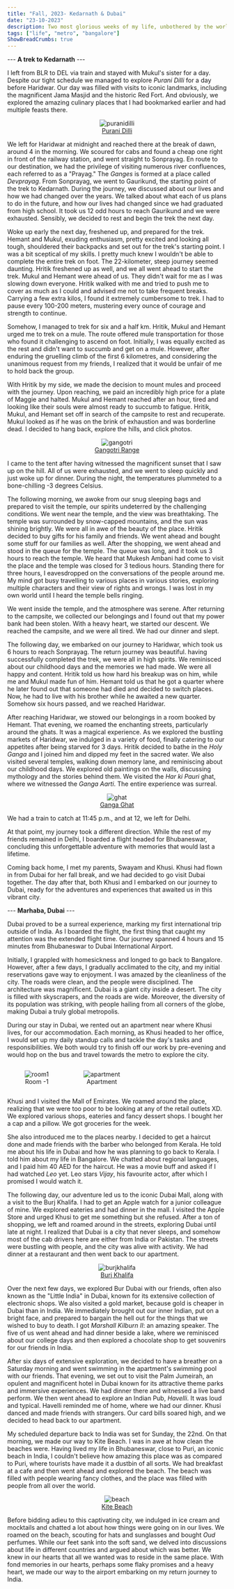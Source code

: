 ```yaml
---
title: "Fall, 2023- Kedarnath & Dubai"
date: "23-10-2023"
description: Two most glorious weeks of my life, unbothered by the world, one in the mountains, chasing the clouds, looking for Nirvana, and the other in the desert, chasing the sun, looking at greater heights.
tags: ["life", "metro", "bangalore"]
ShowBreadCrumbs: true 
---
```

<style>
 .dubai {
 justify-content: center;
 align-items: center;
 display: flex;
 flex-direction: column;
 }
 .dubai-group {
	display: flex;
 flex-direction: row;
 }
</style>

--- **A trek to Kedarnath** ---

I left from BLR to DEL via train and stayed with Mukul's sister for a day. Despite our tight schedule we managed to explore *Purani Dilli* for a day before Haridwar. Our day was filled with visits to iconic landmarks, including the magnificent Jama Masjid and the historic Red Fort. And obviously, we explored the amazing culinary places that I had bookmarked earlier and had multiple feasts there.

<figure class="dubai">
<img alt= 'puranidilli'  src ="https://anubhavp.dev/assets/img/oct/purani-dilli.jpeg" class="h-75 w-75">
<figcaption>
<a href="https://www.instagram.com/p/CytDfh0PFAw/?utm_source=ig_web_copy_link&igshid=MzRlODBiNWFlZA==" target="_blank" rel="noopener noreferrer"
>Purani Dilli</a>
</figcaption>
</figure>

We left for Haridwar at midnight and reached there at the break of dawn, around 4 in the morning. We scoured for cabs and found a cheap one right in front of the railway station, and went straight to Sonprayag. En route to our destination, we had the privilege of visiting numerous river confluences, each referred to as a "Prayag." The *Ganges* is formed at a place called *Devprayag*. From Sonprayag, we went to Gaurikund, the starting point of the trek to Kedarnath. During the journey, we discussed about our lives and how we had changed over the years. We talked about what each of us plans to do in the future, and how our lives had changed since we had graduated from high school. It took us 12 odd hours to reach Gaurikund and we were exhausted. Sensibly, we decided to rest and begin the trek the next day. 

Woke up early the next day, freshened up, and prepared for the trek. Hemant and Mukul, exuding enthusiasm, pretty excited and looking all tough, shouldered their backpacks and set out for the trek's starting point. I was a bit sceptical of my skills. I pretty much knew I wouldn't be able to complete the entire trek on foot. The 22-kilometer, steep journey seemed daunting. Hritik freshened up as well, and we all went ahead to start the trek. Mukul and Hemant were ahead of us. They didn't wait for me as I was slowing down everyone. Hritik walked with me and tried to push me to cover as much as I could and advised me not to take frequent breaks. Carrying a few extra kilos, I found it extremely cumbersome to trek. I had to pause every 100-200 meters, mustering every ounce of courage and strength to continue.

Somehow, I managed to trek for six and a half km. Hritik, Mukul and Hemant urged me to trek on a mule. The route offered mule transportation for those who found it challenging to ascend on foot. Initially, I was equally excited as the rest and didn't want to succumb and get on a mule. However, after enduring the gruelling climb of the first 6 kilometres, and considering the unanimous request from my friends, I realized that it would be unfair of me to hold back the group.

With Hritik by my side, we made the decision to mount mules and proceed with the journey. Upon reaching, we paid an incredibly high price for a plate of Maggie and halted. Mukul and Hemant reached after an hour, tired and looking like their souls were almost ready to succumb to fatigue. Hritik, Mukul, and Hemant set off in search of the campsite to rest and recuperate. Mukul looked as if he was on the brink of exhaustion and was borderline dead. I decided to hang back, explore the hills, and click photos.

<figure class="dubai">
<img alt= 'gangotri'  src ="https://anubhavp.dev/assets/img/oct/gangotri.jpeg" class="h-75 w-75">
<figcaption>
<a href="https://www.instagram.com/p/CyQ6wKVP7BV/?utm_source=ig_web_copy_link&igshid=MzRlODBiNWFlZA==" target="_blank" rel="noopener noreferrer">
Gangotri Range
</a>
</figcaption>
</figure>

I came to the tent after having witnessed the magnificent sunset that I saw up on the hill. All of us were exhausted, and we went to sleep quickly and just woke up for dinner. During the night, the temperatures plummeted to a bone-chilling -3 degrees Celsius.

The following morning, we awoke from our snug sleeping bags and prepared to visit the temple, our spirits undeterred by the challenging conditions. We went near the temple, and the view was breathtaking. The temple was surrounded by snow-capped mountains, and the sun was shining brightly. We were all in awe of the beauty of the place. Hritik decided to buy gifts for his family and friends. We went ahead and bought some stuff for our families as well. After the shopping, we went ahead and stood in the queue for the temple. The queue was long, and it took us 3 hours to reach the temple. We heard that Mukesh Ambani had come to visit the place and the temple was closed for 3 tedious hours. Standing there for three hours, I eavesdropped on the conversations of the people around me. My mind got busy travelling to various places in various stories, exploring multiple characters and their view of rights and wrongs. I was lost in my own world until I heard the temple bells ringing.

We went inside the temple, and the atmosphere was serene. After returning to the campsite, we collected our belongings and I found out that my power bank had been stolen. With a heavy heart, we started our descent. We reached the campsite, and we were all tired. We had our dinner and slept.

The following day, we embarked on our journey to Haridwar, which took us 6 hours to reach Sonprayag. The return journey was beautiful. having successfully completed the trek, we were all in high spirits. We reminisced about our childhood days and the memories we had made. We were all happy and content. Hritik told us how hard his breakup was on him, while me and Mukul made fun of him. Hemant told us that he got a quarter where he later found out that someone had died and decided to switch places. Now, he had to live with his brother while he awaited a new quarter. Somehow six hours passed, and we reached Haridwar.

After reaching Haridwar, we stowed our belongings in a room booked by Hemant. That evening, we roamed the enchanting streets, particularly around the ghats. It was a magical experience. As we explored the bustling markets of Haridwar, we indulged in a variety of food, finally catering to our appetites after being starved for 3 days. Hritik decided to bathe in the *Holy Ganga* and I joined him and dipped my feet in the sacred water. We also visited several temples, walking down memory lane, and reminiscing about our childhood days. We explored old paintings on the walls, discussing mythology and the stories behind them. We visited the *Har ki Pauri* ghat, where we witnessed the *Ganga Aarti*. The entire experience was surreal.

<figure class="dubai">
<img alt= 'ghat'  src ="https://anubhavp.dev/assets/img/oct/ghat.jpeg" class="h-75 w-75">
<figcaption>
<a href="https://www.instagram.com/p/CytDNnKvQfr/?utm_source=ig_web_copy_link&igshid=MzRlODBiNWFlZA==" target="_blank" rel="noopener noreferrer">
Ganga Ghat
</a>
</figcaption>
</figure>


We had a train to catch at 11:45 p.m., and at 12, we left for Delhi. 

At that point, my journey took a different direction. While the rest of my friends remained in Delhi, I boarded a flight headed for Bhubaneswar, concluding this unforgettable adventure with memories that would last a lifetime.

Coming back home, I met my parents, Swayam and Khusi. Khusi had flown in from Dubai for her fall break, and we had decided to go visit Dubai together. The day after that, both Khusi and I embarked on our journey to Dubai, ready for the adventures and experiences that awaited us in this vibrant city.

--- **Marhaba, Dubai** ---

Dubai proved to be a surreal experience, marking my first international trip outside of India. As I boarded the flight, the first thing that caught my attention was the extended flight time. Our journey spanned 4 hours and 15 minutes from Bhubaneswar to Dubai International Airport.

Initially, I grappled with homesickness and longed to go back to Bangalore. However, after a few days, I gradually acclimated to the city, and my initial reservations gave way to enjoyment. I was amazed by the cleanliness of the city. The roads were clean, and the people were disciplined. The architecture was magnificent. Dubai is a giant city inside a desert. The city is filled with skyscrapers, and the roads are wide. Moreover, the diversity of its population was striking, with people hailing from all corners of the globe, making Dubai a truly global metropolis.

During our stay in Dubai, we rented out an apartment near where Khusi lives, for our accommodation. Each morning, as Khusi headed to her office, I would set up my daily standup calls and tackle the day's tasks and responsibilities. We both would try to finish off our work by pre-evening and would hop on the bus and travel towards the metro to explore the city.

<div class="dubai-group">

<figure class="dubai">
<img alt= 'room1'  src ="https://anubhavp.dev/assets/img/oct/room-1.jpeg" class="h-100 w-100 p-1">
<figcaption>
Room -1
</figcaption>
</figure>

<figure class="dubai">
<img alt= 'apartment'  src ="https://anubhavp.dev/assets/img/oct/room-2.jpeg" class="h-100 w-100 p-1">
<figcaption>
Apartment
</figcaption>
</figure>
</div>

Khusi and I visited the Mall of Emirates. We roamed around the place, realizing that we were too poor to be looking at any of the retail outlets XD. We explored various shops, eateries and fancy dessert shops. I bought her a cap and a pillow. We got groceries for the week. 

She also introduced me to the places nearby. I decided to get a haircut done and made friends with the barber who belonged from Kerala. He told me about his life in Dubai and how he was planning to go back to Kerala. I told him about my life in Bangalore. We chatted about regional languages, and I paid him 40 AED for the haircut. He was a movie buff and asked if I had watched *Leo* yet. Leo stars *Vijay*, his favourite actor, after which I promised I would watch it.

The following day, our adventure led us to the iconic Dubai Mall, along with a visit to the Burj Khalifa. I had to get an Apple watch for a junior colleague of mine. We explored eateries and had dinner in the mall. I visited the Apple Store and urged Khusi to get me something but she refused. After a ton of shopping, we left and roamed around in the streets, exploring Dubai until late at night. I realized that Dubai is a city that never sleeps, and somehow most of the cab drivers here are either from India or Pakistan. The streets were bustling with people, and the city was alive with activity. We had dinner at a restaurant and then went back to our apartment. 

<figure class="dubai">
<img alt= 'burjkhalifa'  src ="https://anubhavp.dev/assets/img/oct/burj-khalifa.jpeg" class="h-75 w-50">
<figcaption>
<a href="https://www.instagram.com/p/CytDfh0PFAw/?utm_source=ig_web_copy_link&igshid=MzRlODBiNWFlZA==" target="_blank" rel="noopener noreferrer"
>Burj Khalifa</a>
</figcaption>
</figure>

Over the next few days, we explored Bur Dubai with our friends, often also known as the "Little India" in Dubai, known for its extensive collection of electronic shops. We also visited a gold market, because gold is cheaper in Dubai than in India. We immediately brought out our inner Indian, put on a bright face, and prepared to bargain the hell out for the things that we wished to buy to death. I got *Marshall Kilburn II*: an amazing speaker. The five of us went ahead and had dinner beside a lake, where we reminisced about our college days and then explored a chocolate shop to get souvenirs for our friends in India.

After six days of extensive exploration, we decided to have a breather on a Saturday morning and went swimming in the apartment's swimming pool with our friends. That evening, we set out to visit the Palm Jumeirah, an opulent and magnificent hotel in Dubai known for its attractive theme parks and immersive experiences. We had dinner there and witnessed a live band perform. We then went ahead to explore an Indian Pub, *Havelli*. It was loud and typical. Havelli reminded me of home, where we had our dinner. Khusi danced and made friends with strangers. Our card bills soared high, and we decided to head back to our apartment.

My scheduled departure back to India was set for Sunday, the 22nd. On that morning, we made our way to Kite Beach. I was in awe at how clean the beaches were. Having lived my life in Bhubaneswar, close to Puri, an iconic beach in India, I couldn't believe how amazing this place was as compared to Puri, where tourists have made it a dustbin of all sorts. We had breakfast at a cafe and then went ahead and  explored the beach. The beach was filled with people wearing fancy clothes, and the place was filled with people from all over the world.

<figure class="dubai">
<img alt= 'beach'  src ="https://anubhavp.dev/assets/img/oct/beach-2.jpeg" class="h-75 w-75">
<figcaption>
<a href="https://www.instagram.com/p/CytDNnKvQfr/?utm_source=ig_web_copy_link&igshid=MzRlODBiNWFlZA==" target="_blank" rel="noopener noreferrer">
Kite Beach
</a>
</figcaption>
</figure>

Before bidding adieu to this captivating city, we indulged in ice cream and mocktails and chatted a lot about how things were going on in our lives. We roamed on the beach, scouting for hats and sunglasses and bought *Oud* perfumes. While our feet sank into the soft sand, we delved into discussions about life in different countries and argued about which was better. We knew in our hearts that all we wanted was to reside in the same place. With fond memories in our hearts, perhaps some flaky promises and a heavy heart, we made our way to the airport embarking on my return journey to India.


